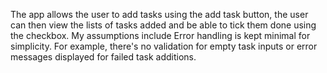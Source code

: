 The app allows the user to add tasks using the add task button, the user can then view the lists of tasks added and be able to tick them done using the checkbox. My assumptions include Error handling is kept minimal for simplicity. For example, there's no validation for empty task inputs or error messages displayed for failed task additions. 
